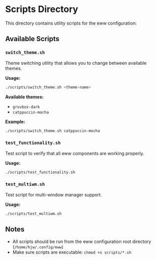 # Scripts Directory

This directory contains utility scripts for the eww configuration:

## Available Scripts

### `switch_theme.sh`
Theme switching utility that allows you to change between available themes.

**Usage:**
```bash
./scripts/switch_theme.sh <theme-name>
```

**Available themes:**
- `gruvbox-dark`
- `catppuccin-mocha`

**Example:**
```bash
./scripts/switch_theme.sh catppuccin-mocha
```

### `test_functionality.sh`
Test script to verify that all eww components are working properly.

**Usage:**
```bash
./scripts/test_functionality.sh
```

### `test_multiwm.sh`
Test script for multi-window manager support.

**Usage:**
```bash
./scripts/test_multiwm.sh
```

## Notes

- All scripts should be run from the eww configuration root directory (`/home/hjw/.config/eww`)
- Make sure scripts are executable: `chmod +x scripts/*.sh`
